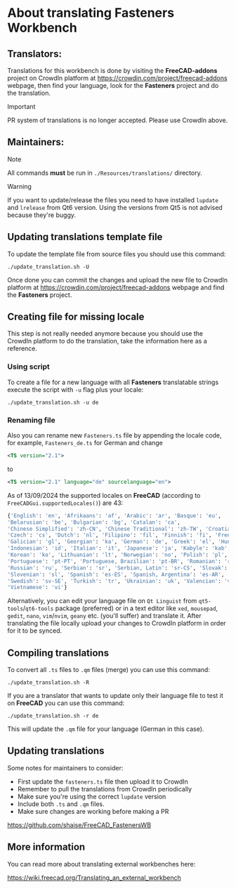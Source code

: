 # About translating Fasteners Workbench

## Translators:

Translations for this workbench is done by visiting the **FreeCAD-addons**
project on CrowdIn platform at <https://crowdin.com/project/freecad-addons> webpage,
then find your language, look for the **Fasteners** project and do the translation.

> [!IMPORTANT]
> PR system of translations is no longer accepted. Please use CrowdIn above.

## Maintainers:

> [!NOTE]
> All commands **must** be run in `./Resources/translations/` directory.

> [!WARNING]
> If you want to update/release the files you need to have installed
> `lupdate` and `lrelease` from Qt6 version. Using the versions from
> Qt5 is not advised because they're buggy.

## Updating translations template file

To update the template file from source files you should use this command:

```shell
./update_translation.sh -U
```

Once done you can commit the changes and upload the new file to CrowdIn platform
at <https://crowdin.com/project/freecad-addons> webpage and find the **Fasteners** project.

## Creating file for missing locale

This step is not really needed anymore because you should use the CrowdIn platform
to do the translation, take the information here as a reference.

### Using script

To create a file for a new language with all **Fasteners** translatable strings execute
the script with `-u` flag plus your locale:

```shell
./update_translation.sh -u de
```

### Renaming file

Also you can rename new `Fasteners.ts` file by appending the locale code,
for example, `Fasteners_de.ts` for German and change

```xml
<TS version="2.1">
```

to

```xml
<TS version="2.1" language="de" sourcelanguage="en">
```

As of 13/09/2024 the supported locales on **FreeCAD**
(according to `FreeCADGui.supportedLocales()`) are 43:

```python
{'English': 'en', 'Afrikaans': 'af', 'Arabic': 'ar', 'Basque': 'eu',
'Belarusian': 'be', 'Bulgarian': 'bg', 'Catalan': 'ca',
'Chinese Simplified': 'zh-CN', 'Chinese Traditional': 'zh-TW', 'Croatian': 'hr',
'Czech': 'cs', 'Dutch': 'nl', 'Filipino': 'fil', 'Finnish': 'fi', 'French': 'fr',
'Galician': 'gl', 'Georgian': 'ka', 'German': 'de', 'Greek': 'el', 'Hungarian': 'hu',
'Indonesian': 'id', 'Italian': 'it', 'Japanese': 'ja', 'Kabyle': 'kab',
'Korean': 'ko', 'Lithuanian': 'lt', 'Norwegian': 'no', 'Polish': 'pl',
'Portuguese': 'pt-PT', 'Portuguese, Brazilian': 'pt-BR', 'Romanian': 'ro',
'Russian': 'ru', 'Serbian': 'sr', 'Serbian, Latin': 'sr-CS', 'Slovak': 'sk',
'Slovenian': 'sl', 'Spanish': 'es-ES', 'Spanish, Argentina': 'es-AR',
'Swedish': 'sv-SE', 'Turkish': 'tr', 'Ukrainian': 'uk', 'Valencian': 'val-ES',
'Vietnamese': 'vi'}
```

Alternatively, you can edit your language file on `Qt Linguist` from
`qt5-tools`/`qt6-tools` package (preferred) or in a text editor like `xed`, `mousepad`,
`gedit`, `nano`, `vim`/`nvim`, `geany` etc. (you'll suffer) and translate it.
After translating the file locally upload your changes to CrowdIn platform
in order for it to be synced.

## Compiling translations

To convert all `.ts` files to `.qm` files (merge) you can use this command:

```shell
./update_translation.sh -R
```

If you are a translator that wants to update only their language file
to test it on **FreeCAD** you can use this command:

```shell
./update_translation.sh -r de
```

This will update the `.qm` file for your language (German in this case).

## Updating translations

Some notes for maintainers to consider:

- First update the `fasteners.ts` file then upload it to CrowdIn
- Remember to pull the translations from CrowdIn periodically
- Make sure you're using the correct `lupdate` version
- Include both `.ts` and `.qm` files.
- Make sure changes are working before making a PR

<https://github.com/shaise/FreeCAD_FastenersWB>

## More information

You can read more about translating external workbenches here:

<https://wiki.freecad.org/Translating_an_external_workbench>
